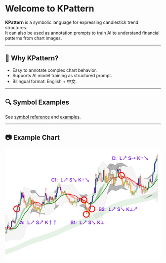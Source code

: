 # Welcome to KPattern

**KPattern** is a symbolic language for expressing candlestick trend structures.  
It can also be used as annotation prompts to train AI to understand financial patterns from chart images.

---

## 🧠 Why KPattern?

- Easy to annotate complex chart behavior.
- Supports AI model training as structured prompt.
- Bilingual format: English + 中文.

---

## 🔍 Symbol Examples

See [symbol reference](../en/symbol_reference.md) and [examples](../en/examples/basic_patterns.md).

---

## 📷 Example Chart

![Example](../assets/kpattern_example.png)
